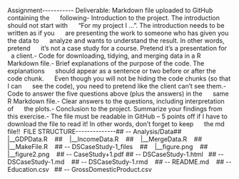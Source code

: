Assignment----------- Deliverable: Markdown file uploaded to GitHub containing the      following- Introduction to the project. The introduction should not start with      “For my project I …”. The introduction needs to be written as if you      are presenting the work to someone who has given you the data to      analyze and wants to understand the result. In other words, pretend      it’s not a case study for a course. Pretend it’s a presentation for      a client.- Code for downloading, tidying, and merging data in a R      Markdown file.- Brief explanations of the purpose of the code. The explanations      should appear as a sentence or two before or after the code chunk.      Even though you will not be hiding the code chunks (so that I can      see the code), you need to pretend like the client can’t see them.- Code to answer the five questions above (plus the answers) in the      same R Markdown file.- Clear answers to the questions, including interpretation of      the plots.- Conclusion to the project. Summarize your findings from      this exercise.- The file must be readable in GitHub – 5 points off if I have to   download the file to read it! In other words, don’t forget to keep      the md file!!  FILE STRUCTURE--------------## -- Analysis/Data##    |__GDPData.R    ##    |__IncomeData.R    ##    |__MergeData.R    ##    |__MakeFile.R    ## -- DSCaseStudy-1_files    ##    |__figure.png    ##    |__figure2.png    ## -- CaseStudy+1.pdf ## -- DSCaseStudy-1.html   ## -- DSCaseStudy-1.md    ## -- DSCaseStudy-1.rmd    ## -- README.md    ## -- Education.csv   ## -- GrossDomesticProduct.csv
